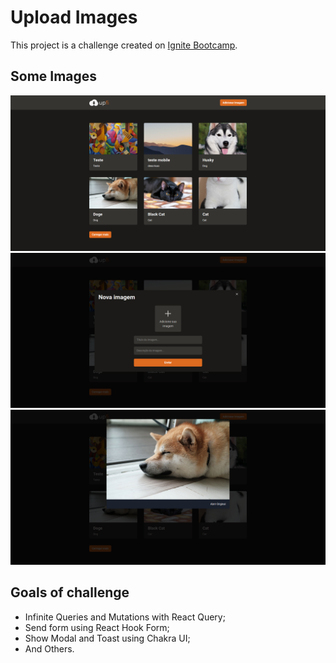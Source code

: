 # Upload Images

This project is a challenge created on [Ignite Bootcamp](rocketseat.com.br/ignite).

## Some Images

<img src="./public/demo/home.png" alt="Home Page" width="600"/><br/>
<img src="./public/demo/upload-image-modal.png" alt="Upload Image Modal" width="600"/><br/>
<img src="./public/demo/preview-image-modal.png" alt="Preview Image Modal" width="600"/>

## Goals of challenge

- Infinite Queries and Mutations with React Query;
- Send form using React Hook Form;
- Show Modal and Toast using Chakra UI;
- And Others.
